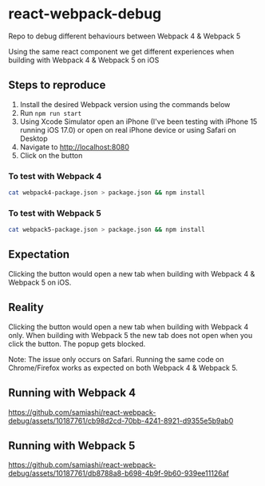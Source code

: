 # react-webpack-debug

Repo to debug different behaviours between Webpack 4 &amp; Webpack 5

Using the same react component we get different experiences when building with Webpack 4 & Webpack 5 on iOS

## Steps to reproduce

1. Install the desired Webpack version using the commands below
2. Run `npm run start`
3. Using Xcode Simulator open an iPhone (I've been testing with iPhone 15 running iOS 17.0) or open on real iPhone device or using Safari on Desktop
4. Navigate to <http://localhost:8080>
5. Click on the button

### To test with Webpack 4

```bash
cat webpack4-package.json > package.json && npm install
```

### To test with Webpack 5

```bash
cat webpack5-package.json > package.json && npm install
```

## Expectation

Clicking the button would open a new tab when building with Webpack 4 & Webpack 5 on iOS.

## Reality

Clicking the button would open a new tab when building with Webpack 4 only.
When building with Webpack 5 the new tab does not open when you click the button. The popup gets blocked.

Note: The issue only occurs on Safari. Running the same code on Chrome/Firefox works as expected on both Webpack 4 & Webpack 5.

## Running with Webpack 4

https://github.com/samiashi/react-webpack-debug/assets/10187761/cb98d2cd-70bb-4241-8921-d9355e5b9ab0

## Running with Webpack 5

https://github.com/samiashi/react-webpack-debug/assets/10187761/db8788a8-b698-4b9f-9b60-939ee11126af
